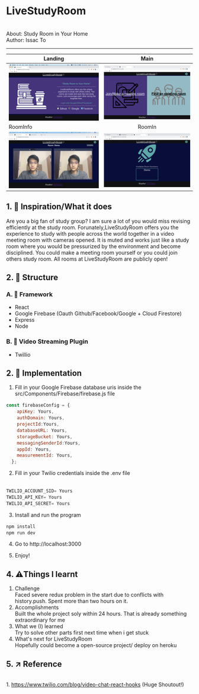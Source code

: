 # LiveStudyRoom
<br/>About: Study Room in Your Home
<br/>Author: Issac To
<hr/>

| Landing         | Main           | 
| ------------- |:-------------:| 
| <img src="asset/landingPage.png" backgroundColor= white width=100%/>   | <img src="asset/mainPage.png" width=100%/> |
| RoomInfo         | RoomIn         | 
| <img src="asset/room.png" width=100%/> |  <img src="asset/roomInfoPage.png" backgroundColor= white width=100%/>   |

## 1. 🎉 Inspiration/What it does

Are you a big fan of study group? I am sure a lot of you would miss revising efficiently at the study room. Forunately,LiveStudyRoom offers you the experience to study with people across the world together in a video meeting room with cameras opened. It is muted and works just like a study room where you would be pressurized by the environment and become disciplined. You could make a meeting room yourself or you could join others study room. All rooms at LiveStudyRoom are publicly open!


## 2. 📌 Structure

### A. 💎 Framework
* React
* Google Firebase (Oauth Github/Facebook/Google + Cloud Firestore)
* Express
* Node

### B. 🚀 Video Streaming Plugin
* Twillio

## 2.  📝 Implementation

1. Fill in your Google Firebase database uris inside the src/Components/Firebase/firebase.js file
``` javascript
const firebaseConfig = {
    apiKey: Yours,
    authDomain: Yours,
    projectId:Yours,
    databaseURL: Yours,
    storageBucket: Yours,
    messagingSenderId:Yours,
    appId: Yours,
    measurementId: Yours,
  };
```
2. Fill in your Twilio credentials inside the .env file

``` javascript

TWILIO_ACCOUNT_SID= Yours
TWILIO_API_KEY= Yours
TWILIO_API_SECRET= Yours

```

3. Install and run the program
```javascript 
npm install
npm run dev  
```

4. Go to http://localhost:3000

5. Enjoy!

## 4.  ⚠️Things I learnt
1. Challenge
<br/>Faced severe redux problem in the start due to conflicts with history.push. Spent more than two hours on it.
2. Accomplishments
<br/>Built the whole project soly within 24 hours. That is already something extraordinary for me
3. What we (I) learned
<br/>Try to solve other parts first next time when i get stuck
4. What's next for LiveStudyRoom
<br/>Hopefully could become a open-source project/ deploy on heroku
## 5.  ↗️ Reference
<br/>1. https://www.twilio.com/blog/video-chat-react-hooks (Huge Shoutout!)